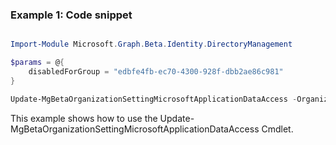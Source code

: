 ### Example 1: Code snippet

```powershell

Import-Module Microsoft.Graph.Beta.Identity.DirectoryManagement

$params = @{
	disabledForGroup = "edbfe4fb-ec70-4300-928f-dbb2ae86c981"
}

Update-MgBetaOrganizationSettingMicrosoftApplicationDataAccess -OrganizationId $organizationId -BodyParameter $params

```
This example shows how to use the Update-MgBetaOrganizationSettingMicrosoftApplicationDataAccess Cmdlet.

